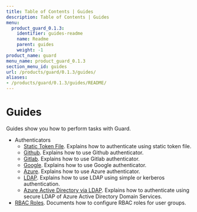 ```yaml
---
title: Table of Contents | Guides
description: Table of Contents | Guides
menu:
  product_guard_0.1.3:
    identifier: guides-readme
    name: Readme
    parent: guides
    weight: -1
product_name: guard
menu_name: product_guard_0.1.3
section_menu_id: guides
url: /products/guard/0.1.3/guides/
aliases:
- /products/guard/0.1.3/guides/README/
---
```


# Guides

Guides show you how to perform tasks with Guard.

- Authenticators
  - [Static Token File](/products/guard/0.1.3/guides/authenticator/static_token_file). Explains how to authenticate using static token file.
  - [Github](/products/guard/0.1.3/guides/authenticator/github). Explains how to use Github authenticator.
  - [Gitlab](/products/guard/0.1.3/guides/authenticator/gitlab). Explains how to use Gitlab authenticator.
  - [Google](/products/guard/0.1.3/guides/authenticator/google). Explains how to use Google authenticator.
  - [Azure](/products/guard/0.1.3/guides/authenticator/azure). Explains how to use Azure authenticator.
  - [LDAP](/products/guard/0.1.3/guides/authenticator/ldap). Explains how to use LDAP using simple or kerberos authentication.
  - [Azure Active Directory via LDAP](/products/guard/0.1.3/guides/authenticator/ldap_azure). Explains how to authenticate using secure LDAP of Azure Active Directory Domain Services.
- [RBAC Roles](/products/guard/0.1.3/guides/rbac). Documents how to configure RBAC roles for user groups.
